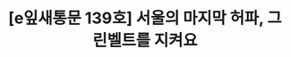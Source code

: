 ---
href: 'https://stib.ee/w3K2#new_tab'
title: '[e잎새통문 139호] 서울의 마지막 허파, 그린벨트를 지켜요'
img: '/_assets/139.jpg'
---